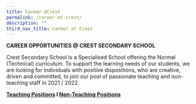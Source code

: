 ```yaml
---
title: Career @Crest
permalink: /career-at-crest/
description: ""
third_nav_title: Career at Crest
---
```

**CAREER OPPORTUNITIES @ CREST SECONDARY SCHOOL**  

  

Crest Secondary School is a Specialised School offering the Normal (Technical) curriculum. To support the learning needs of our students, we are looking for individuals with positive dispositions, who are creative, driven and committed, to join our pool of passionate teaching and non-teaching staff in 2021 / 2022.

**[Teaching Positions](/general/career-at-crest/teaching-positions/permalink/) I [Non-Teaching Positions](/general/career-at-crest/non-teaching-positions/permalink/)**